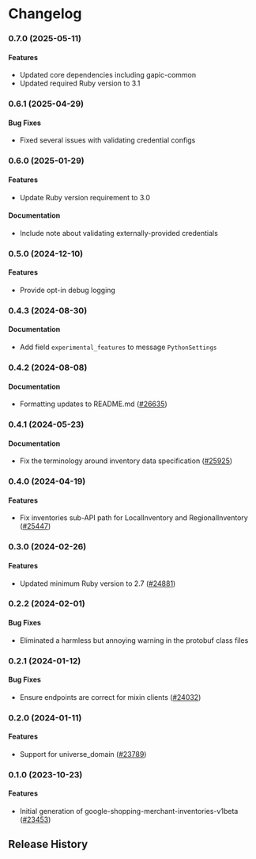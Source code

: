 # Changelog

### 0.7.0 (2025-05-11)

#### Features

* Updated core dependencies including gapic-common 
* Updated required Ruby version to 3.1 

### 0.6.1 (2025-04-29)

#### Bug Fixes

* Fixed several issues with validating credential configs 

### 0.6.0 (2025-01-29)

#### Features

* Update Ruby version requirement to 3.0 
#### Documentation

* Include note about validating externally-provided credentials 

### 0.5.0 (2024-12-10)

#### Features

* Provide opt-in debug logging 

### 0.4.3 (2024-08-30)

#### Documentation

* Add field `experimental_features` to message `PythonSettings` 

### 0.4.2 (2024-08-08)

#### Documentation

* Formatting updates to README.md ([#26635](https://github.com/googleapis/google-cloud-ruby/issues/26635)) 

### 0.4.1 (2024-05-23)

#### Documentation

* Fix the terminology around inventory data specification ([#25925](https://github.com/googleapis/google-cloud-ruby/issues/25925)) 

### 0.4.0 (2024-04-19)

#### Features

* Fix inventories sub-API path for LocalInventory and RegionalInventory ([#25447](https://github.com/googleapis/google-cloud-ruby/issues/25447)) 

### 0.3.0 (2024-02-26)

#### Features

* Updated minimum Ruby version to 2.7 ([#24881](https://github.com/googleapis/google-cloud-ruby/issues/24881)) 

### 0.2.2 (2024-02-01)

#### Bug Fixes

* Eliminated a harmless but annoying warning in the protobuf class files 

### 0.2.1 (2024-01-12)

#### Bug Fixes

* Ensure endpoints are correct for mixin clients ([#24032](https://github.com/googleapis/google-cloud-ruby/issues/24032)) 

### 0.2.0 (2024-01-11)

#### Features

* Support for universe_domain ([#23789](https://github.com/googleapis/google-cloud-ruby/issues/23789)) 

### 0.1.0 (2023-10-23)

#### Features

* Initial generation of google-shopping-merchant-inventories-v1beta ([#23453](https://github.com/googleapis/google-cloud-ruby/issues/23453)) 

## Release History
